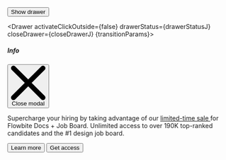 <script>
    import { Drawer, Button } from 'svelte-5-ui-lib'
    import { sineIn } from 'svelte/easing';

  let transitionParams = {
    x: -320,
    duration: 200,
    easing: sineIn
  };
    
  const drawerJ = uiHelpers();
  let drawerStatusJ = $state(false);
  const closeDrawerJ = drawerJ.close;

  $effect(() => {
    drawerStatusJ = drawerJ.isOpen;
  });

</script>

<div class="text-center">
    <Button onclick={drawerJ.toggle}>Show drawer</Button>
  </div>

<Drawer activateClickOutside={false} drawerStatus={drawerStatusJ} closeDrawer={closeDrawerJ}  {transitionParams}>
    <div class="flex items-center">
        <h5 id="drawer-label" class="inline-flex items-center mb-4 text-base font-semibold text-gray-500 dark:text-gray-400">
          <InfoCircleSolid class="w-4 h-4 me-2.5" />Info
        </h5>
        <button type="button" onclick={closeDrawerJ} class="text-gray-400 bg-transparent hover:bg-gray-200 hover:text-gray-900 rounded-lg text-sm w-8 h-8 ms-auto inline-flex justify-center items-center dark:hover:bg-gray-600 dark:hover:text-white" data-modal-hide="default-modal">
            <svg class="w-3 h-3" aria-hidden="true" xmlns="http://www.w3.org/2000/svg" fill="none" viewBox="0 0 14 14">
                <path stroke="currentColor" stroke-linecap="round" stroke-linejoin="round" stroke-width="2" d="m1 1 6 6m0 0 6 6M7 7l6-6M7 7l-6 6"/>
            </svg>
            <span class="sr-only">Close modal</span>
        </button>
      </div>
      <p class="mb-6 text-sm text-gray-500 dark:text-gray-400">
        Supercharge your hiring by taking advantage of our <a href="/" class="text-primary-600 underline dark:text-primary-500 hover:no-underline"> limited-time sale </a>
        for Flowbite Docs + Job Board. Unlimited access to over 190K top-ranked candidates and the #1 design job board.
      </p>
      <div class="grid grid-cols-2 gap-4">
        <Button color="light" href="/">Learn more</Button>
        <Button href="/" btnclass="px-4">Get access <ArrowRightOutline class="w-3.5 h-3.5 ms-2" /></Button>
      </div>    
</Drawer>